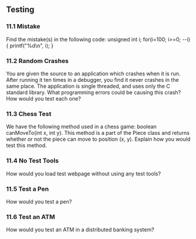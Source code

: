 ## Testing

### 11.1 Mistake
Find the mistake(s) in the following code:
unsigned int i;
for(i=100; i>=0; --i) {
    printf("%d\n", i);
}

### 11.2 Random Crashes
You are given the source to an application which crashes when it is run. After running it ten times in a debugger, you find it never crashes in the same place. The application is single threaded, and uses only the C standard library. What programming errors could be causing this crash? How would you test each one?

### 11.3 Chess Test
We have the following method used in a chess game: boolean canMoveTo(int x, int y). This method is a part of the Piece class and returns whether or not the piece can move to position (x, y). Explain how you would test this method.

### 11.4 No Test Tools
How would you load test webpage without using any test tools?

### 11.5 Test a Pen
How would you test a pen?

### 11.6 Test an ATM
How would you test an ATM in a distributed banking system?
